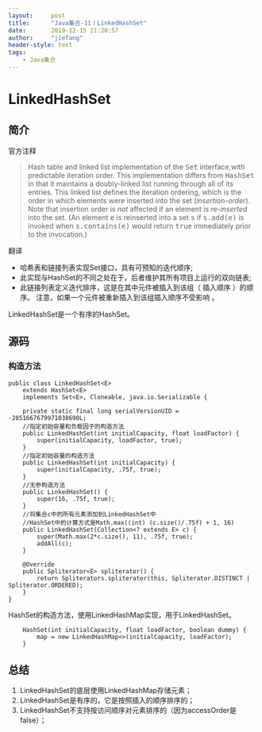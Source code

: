 ```yaml
---
layout:     post
title:      "Java集合-11丨LinkedHashSet"
date:       2019-12-15 21:20:57
author:     "jiefang"
header-style: text
tags:
    - Java集合
---
```

# LinkedHashSet

## 简介
官方注释
><p>Hash table and linked list implementation of the <tt>Set</tt> interface,with predictable iteration order.  This implementation differs from <tt>HashSet</tt> in that it maintains a doubly-linked list running through all of its entries.  This linked list defines the iteration ordering, which is the order in which elements were inserted into the set (<i>insertion-order</i>).  Note that insertion order is <i>not</i> affected if an element is <i>re-inserted</i> into the set.  (An element <tt>e</tt> is reinserted into a set <tt>s</tt> if <tt>s.add(e)</tt> is invoked when <tt>s.contains(e)</tt> would return <tt>true</tt> immediately prior to the invocation.)

翻译
- 哈希表和链接列表实现Set接口，具有可预知的迭代顺序;
- 此实现与HashSet的不同之处在于，后者维护其所有项目上运行的双向链表;
- 此链接列表定义迭代排序，这是在其中元件被插入到该组（ 插入顺序 ）的顺序。 注意，如果一个元件被重新插入到该组插入顺序不受影响 。

LinkedHashSet是一个有序的HashSet。

## 源码
### 构造方法
```
public class LinkedHashSet<E>
    extends HashSet<E>
    implements Set<E>, Cloneable, java.io.Serializable {

    private static final long serialVersionUID = -2851667679971038690L;
    //指定初始容量和负载因子的构造方法
    public LinkedHashSet(int initialCapacity, float loadFactor) {
        super(initialCapacity, loadFactor, true);
    }
    //指定初始容量的构造方法
    public LinkedHashSet(int initialCapacity) {
        super(initialCapacity, .75f, true);
    }
    //无参构造方法
    public LinkedHashSet() {
        super(16, .75f, true);
    }
    //将集合c中的所有元素添加到LinkedHashSet中
    //HashSet中的计算方式是Math.max((int) (c.size()/.75f) + 1, 16)
    public LinkedHashSet(Collection<? extends E> c) {
        super(Math.max(2*c.size(), 11), .75f, true);
        addAll(c);
    }

    @Override
    public Spliterator<E> spliterator() {
        return Spliterators.spliterator(this, Spliterator.DISTINCT | Spliterator.ORDERED);
    }
}
```
HashSet的构造方法，使用LinkedHashMap实现，用于LinkedHashSet。
```
    HashSet(int initialCapacity, float loadFactor, boolean dummy) {
        map = new LinkedHashMap<>(initialCapacity, loadFactor);
    }
```

## 总结
1. LinkedHashSet的底层使用LinkedHashMap存储元素；
2. LinkedHashSet是有序的，它是按照插入的顺序排序的；
3. LinkedHashSet不支持按访问顺序对元素排序的（因为accessOrder是false）；